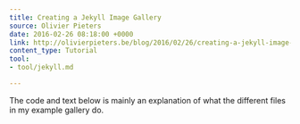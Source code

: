 ```yaml
---
title: Creating a Jekyll Image Gallery
source: Olivier Pieters
date: 2016-02-26 08:18:00 +0000
link: http://olivierpieters.be/blog/2016/02/26/creating-a-jekyll-image-gallery.html
content_type: Tutorial
tool:
- tool/jekyll.md

---
```

The code and text below is mainly an explanation of what the different files in my example gallery do.
